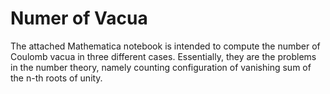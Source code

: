 # Numer of Vacua

The attached Mathematica notebook is intended to compute the number of Coulomb vacua in three different cases. Essentially, they are the problems in the number theory, namely counting configuration of vanishing sum of the n-th roots of unity.
